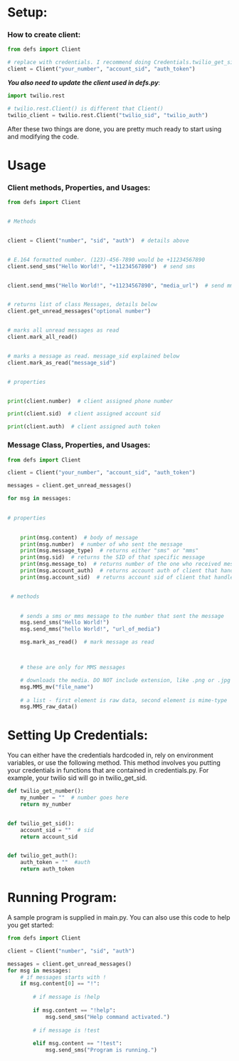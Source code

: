 # Setup:
### How to create client:

```python
from defs import Client

# replace with credentials. I recommend doing Credentials.twilio_get_sid, etc.
client = Client("your_number", "account_sid", "auth_token")

```
**_You also need to update the client used in defs.py_**:
```python
import twilio.rest

# twilio.rest.Client() is different that Client()
twilio_client = twilio.rest.Client("twilio_sid", "twilio_auth")
```
After these two things are done, you are pretty much ready to start using and modifying the code.
# Usage
### Client methods, Properties, and Usages:

```python
from defs import Client


# Methods


client = Client("number", "sid", "auth")  # details above


# E.164 formatted number. (123)-456-7890 would be +11234567890
client.send_sms("Hello World!", "+11234567890")  # send sms


client.send_mms("Hello World!", "+11234567890", "media_url")  # send mms


# returns list of class Messages, details below
client.get_unread_messages("optional number")


# marks all unread messages as read
client.mark_all_read()


# marks a message as read. message_sid explained below
client.mark_as_read("message_sid")


# properties


print(client.number)  # client assigned phone number

print(client.sid)  # client assigned account sid

print(client.auth)  # client assigned auth token
```

### Message Class, Properties, and Usages:
```python
from defs import Client

client = Client("your_number", "account_sid", "auth_token")

messages = client.get_unread_messages()

for msg in messages:

    
# properties

    
    print(msg.content)  # body of message
    print(msg.number)  # number of who sent the message
    print(msg.message_type)  # returns either "sms" or "mms"
    print(msg.sid)  # returns the SID of that specific message
    print(msg.message_to)  # returns number of the one who received message
    print(msg.account_auth)  # returns account auth of client that handled message
    print(msg.account_sid)  # returns account sid of client that handled message


 # methods

    
    # sends a sms or mms message to the number that sent the message
    msg.send_sms("Hello World!")
    msg.send_mms("hello World!", "url_of_media")

    msg.mark_as_read()  # mark message as read



    # these are only for MMS messages

    # downloads the media. DO NOT include extension, like .png or .jpg
    msg.MMS_mv("file_name")
    
    # a list - first element is raw data, second element is mime-type
    msg.MMS_raw_data()
```

# Setting Up Credentials:

You can either have the credentials hardcoded in, rely on environment variables, or use the following method. This
method involves you putting your credentials in functions that are contained in credentials.py. For example, your
twilio sid will go in twilio_get_sid.

```python
def twilio_get_number():
    my_number = ""  # number goes here
    return my_number


def twilio_get_sid():
    account_sid = ""  # sid
    return account_sid


def twilio_get_auth():
    auth_token = ""  #auth
    return auth_token
```

# Running Program:
A sample program is supplied in main.py. You can also use this code to help you get started:
```python
from defs import Client

client = Client("number", "sid", "auth")

messages = client.get_unread_messages()
for msg in messages:
    # if messages starts with !
    if msg.content[0] == "!":
        
        # if message is !help
        
        if msg.content == "!help":
            msg.send_sms("Help command activated.")
            
        # if message is !test
        
        elif msg.content == "!test":
            msg.send_sms("Program is running.")
        
```